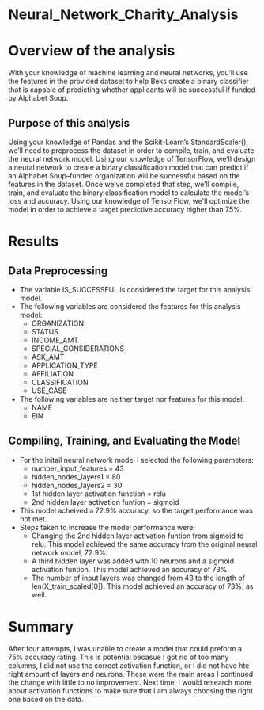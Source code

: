 # Neural_Network_Charity_Analysis
# Overview of the analysis
With your knowledge of machine learning and neural networks, you’ll use the features in the provided dataset to help Beks create a binary classifier that is capable of predicting whether applicants will be successful if funded by Alphabet Soup.
## Purpose of this analysis
Using your knowledge of Pandas and the Scikit-Learn’s StandardScaler(), we’ll need to preprocess the dataset in order to compile, train, and evaluate the neural network model. Using our knowledge of TensorFlow, we’ll design a neural network to create a binary classification model that can predict if an Alphabet Soup–funded organization will be successful based on the features in the dataset. Once we’ve completed that step, we’ll compile, train, and evaluate the binary classification model to calculate the model’s loss and accuracy. Using our knowledge of TensorFlow, we'll optimize the model in order to achieve a target predictive accuracy higher than 75%. 
# Results
## Data Preprocessing
- The  variable IS_SUCCESSFUL is considered the target for this analysis model.
- The following variables are considered the features for this analysis model:
	- ORGANIZATION
	- STATUS
	- INCOME_AMT
	- SPECIAL_CONSIDERATIONS
	- ASK_AMT
	- APPLICATION_TYPE
	- AFFILIATION
	- CLASSIFICATION
	- USE_CASE
- The following variables are neither target nor features for this model:
	- NAME
	- EIN
## Compiling, Training, and Evaluating the Model
- For the initail neural network model I selected the following parameters:
	- number_input_features = 43
	- hidden_nodes_layers1 = 80
	- hidden_nodes_layers2 = 30
	- 1st hidden layer activation function = relu
	- 2nd hidden layer activation funtion = sigmoid
- This model acheived a 72.9% accuracy, so the target performance was not met.
- Steps taken to increase the model performance were:
	- Changing the 2nd hidden layer activation funtion from sigmoid to relu. This model achieved the same accuracy from the original neural network model, 72.9%.
	- A third hidden layer was added with 10 neurons and a sigmoid activation funtion. This model achieved an accuracy of 73%.
	- The number of input layers was changed from 43 to the length of len(X_train_scaled[0]). This model achieved an accuracy of 73%, as well.
# Summary
After four attempts, I was unable to create a model that could preform a 75% accuracy rating. This is potential becasue I got rid of too many columns, I did not use the correct activation function, or I did not have hte right amount of layers and neurons. These were the main areas I continued the change with little to no improvement. Next time, I would research more about activation functions to make sure that I am always choosing the right one based on the data.